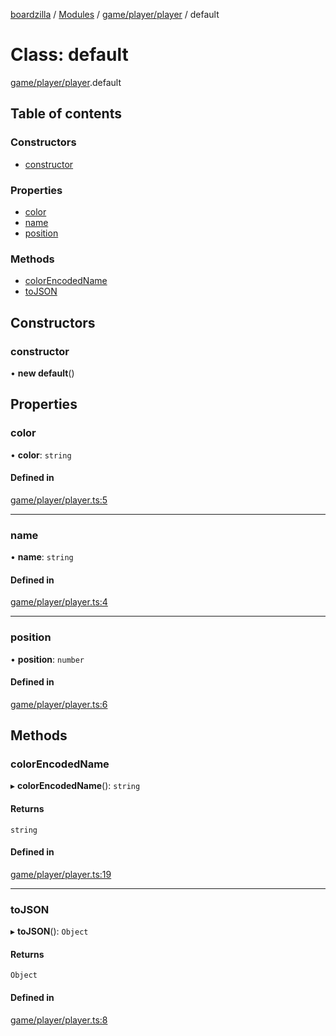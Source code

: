 [boardzilla](../index.md) / [Modules](../modules.md) / [game/player/player](../modules/game_player_player.md) / default

# Class: default

[game/player/player](../modules/game_player_player.md).default

## Table of contents

### Constructors

- [constructor](game_player_player.default.md#constructor)

### Properties

- [color](game_player_player.default.md#color)
- [name](game_player_player.default.md#name)
- [position](game_player_player.default.md#position)

### Methods

- [colorEncodedName](game_player_player.default.md#colorencodedname)
- [toJSON](game_player_player.default.md#tojson)

## Constructors

### constructor

• **new default**()

## Properties

### color

• **color**: `string`

#### Defined in

[game/player/player.ts:5](https://github.com/aghull/boardzilla-core/blob/1935b1b/game/player/player.ts#L5)

___

### name

• **name**: `string`

#### Defined in

[game/player/player.ts:4](https://github.com/aghull/boardzilla-core/blob/1935b1b/game/player/player.ts#L4)

___

### position

• **position**: `number`

#### Defined in

[game/player/player.ts:6](https://github.com/aghull/boardzilla-core/blob/1935b1b/game/player/player.ts#L6)

## Methods

### colorEncodedName

▸ **colorEncodedName**(): `string`

#### Returns

`string`

#### Defined in

[game/player/player.ts:19](https://github.com/aghull/boardzilla-core/blob/1935b1b/game/player/player.ts#L19)

___

### toJSON

▸ **toJSON**(): `Object`

#### Returns

`Object`

#### Defined in

[game/player/player.ts:8](https://github.com/aghull/boardzilla-core/blob/1935b1b/game/player/player.ts#L8)
